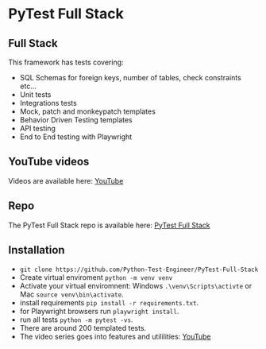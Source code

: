 # PyTest Full Stack

## Full Stack

This framework has tests covering:

- SQL Schemas for foreign keys, number of tables, check constraints etc...
- Unit tests
- Integrations tests
- Mock, patch and monkeypatch templates
- Behavior Driven Testing templates
- API testing
- End to End testing with Playwright

## YouTube videos

Videos are available here: [YouTube](https://www.youtube.com/playlist?list=PLsszRSbzjyvlrB6V5dacW6G8YrD_iW7oy) 

## Repo

The PyTest Full Stack repo is available here: [PyTest Full Stack](https://github.com/Python-Test-Engineer/PyTest-Full-Stack)

## Installation

- `git clone https://github.com/Python-Test-Engineer/PyTest-Full-Stack`
- Create virtual enviroment `python -m venv venv`
- Activate your virtual enviromnent: Windows `.\venv\Scripts\activte` or Mac `source venv\bin\activate`.
- install requirements `pip install -r requirements.txt`.
- for Playwright browsers run `playwright install`.
- run all tests `python -m pytest -vs`.
- There are around 200 templated tests.
- The video series goes into features and utililities: [YouTube](https://www.youtube.com/playlist?list=PLsszRSbzjyvlrB6V5dacW6G8YrD_iW7oy)


<br>

